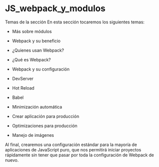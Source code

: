 # JS_webpack_y_modulos
Temas de la sección
En esta sección tocaremos los siguientes temas:

- Más sobre módulos

- Webpack y su beneficio

- ¿Quienes usan Webpack?

- ¿Qué es Webpack?

- Webpack y su configuración

- DevServer

- Hot Reload

- Babel

- Minimización automática

- Crear aplicación para producción

- Optimizaciones para producción

- Manejo de imágenes

Al final, crearemos una configuración estándar para la mayoría de aplicaciones de JavaScript puro, que nos permitirá iniciar proyectos rápidamente sin tener que pasar por toda la configuración de Webpack de nuevo.